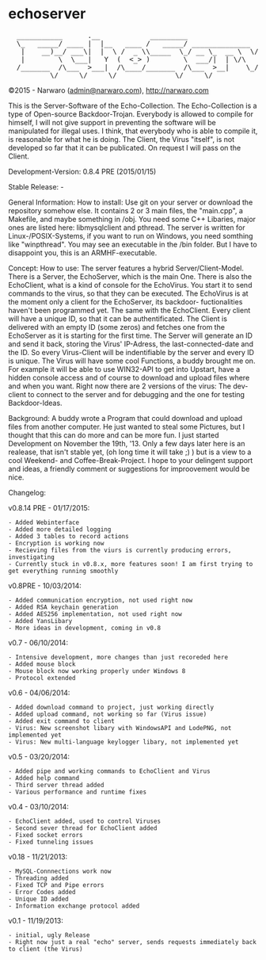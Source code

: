 echoserver
==========

<pre>
  ___________      .__            _________                                
  \_   _____/ ____ |  |__   ____ /   _____/ ______________  __ ___________ 
   |    __)__/ ___\|  |  \ /  _ \\_____  \_/ __ \_  __ \  \/ // __ \_  __ \
   |        \  \___|   Y  (  <_> )        \  ___/|  | \/\   /\  ___/|  | \/
  /_______  /\___  >___|  /\____/_______  /\___  >__|    \_/  \___  >__|   
          \/     \/     \/              \/     \/                 \/      
</pre>
          
  ©2015 - Narwaro (admin@narwaro.com), http://narwaro.com

  This is the Server-Software of the Echo-Collection. The Echo-Collection is a type of Open-source Backdoor-Trojan.
  Everybody is allowed to compile for himself, I will not give support in preventing the software will be manipulated
  for illegal uses. I think, that everybody who is able to compile it, is reasonable for what he is doing.
  The Client, the Virus "itself", is not developed so far that it can be publicated. On request I will pass on the 
  Client. 
  
  Development-Version: 0.8.4 PRE (2015/01/15)
  
  Stable Release: - 
  
  
  General Information: How to install:
  Use git on your server or download the repository somehow else. It contains 2 or 3 main files, the "main.cpp",
  a Makefile, and maybe something in /obj. You need some C++ Libaries, major ones are listed here: libmysqlclient and 
  pthread. The server is written for Linux-/POSIX-Systems, if you want to run on Windows, you need somthing like 
  "winpthread". You may see an executable in the /bin folder. But I have to disappoint you, this is an ARMHF-executable.
  
  Concept: How to use:
  The server features a hybrid Server/Client-Model. There is a Server, the EchoServer, which is the main One.
  There is also the EchoClient, what is a kind of console for the EchoVirus. You start it to send commands to the
  virus, so that they can be executed. The EchoVirus is at the moment only a client for the EchoServer, its backdoor-
  fuctionalities haven't been programmed yet. The same with the EchoClient. Every client will have a unique ID, so that
  it can be authentificated. The Client is delivered with an empty ID (some zeros) and fetches one from the EchoServer
  as it is starting for the first time. The Server will generate an ID and send it back, storing the Virus' IP-Adress, 
  the last-connected-date and the ID. So every Virus-Client will be indentifiable by the server and every ID is unique.
  The Virus will have some cool Functions, a buddy brought me on. For example it will be able to use WIN32-API to 
  get into Upstart, have a hidden console access and of course to download and upload files where and when you want.
  Right now there are 2 versions of the virus: The dev-client to connect to the server and for debugging and the one
  for testing Backdoor-Ideas. 
  
  Background:
  A buddy wrote a Program that could download and upload files from another computer. He just wanted to steal some 
  Pictures, but I thought that this can do more and can be more fun. I just started Development on November the 19th, 
  '13. Only a few days later here is an realease, that isn't stable yet, (oh long time it will take ;) ) but is a view
  to a cool Weekend- and Coffee-Break-Project. I hope to your delingent support and ideas, a friendly comment or 
  suggestions for improovement would be nice.
  
  Changelog:
  
  v0.8.14 PRE - 01/17/2015:
  
    - Added Webinterface
    - Added more detailed logging
    - Added 3 tables to record actions
    - Encryption is working now
    - Recieving files from the viurs is currently producing errors, investigating
    - Currently stuck in v0.8.x, more features soon! I am first trying to get everything running smoothly
  
  
  v0.8PRE - 10/03/2014:
  
    - Added communication encryption, not used right now
    - Added RSA keychain generation
    - Added AES256 implementation, not used right now
    - Added YansLibary
    - More ideas in development, coming in v0.8


  v0.7 - 06/10/2014:
  
    - Intensive development, more changes than just recoreded here
    - Added mouse block
    - Mouse block now working properly under Windows 8
    - Protocol extended


  v0.6 - 04/06/2014:
  
    - Added download command to project, just working directly
    - Added upload command, not working so far (Virus issue)
    - Added exit command to client
    - Virus: New screenshot libary with WindowsAPI and LodePNG, not implemented yet
    - Virus: New multi-language keylogger libary, not implemented yet


  v0.5 - 03/20/2014:
  
    - Added pipe and working commands to EchoClient and Virus 
    - Added help command
    - Third server thread added
    - Various performance and runtime fixes


  v0.4 - 03/10/2014:
  
    - EchoClient added, used to control Viruses
    - Second sever thread for EchoClient added
    - Fixed socket errors
    - Fixed tunneling issues


  v0.18 - 11/21/2013:
  
    - MySQL-Connnections work now
    - Threading added
    - Fixed TCP and Pipe errors
    - Error Codes added
    - Unique ID added
    - Information exchange protocol added


  v0.1 - 11/19/2013:
  
    - initial, ugly Release
    - Right now just a real "echo" server, sends requests immediately back to client (the Virus)
  

